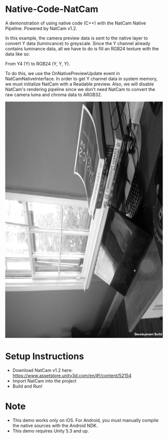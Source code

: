 # Native-Code-NatCam
A demonstration of using native code (C++) with the NatCam Native Pipeline. Powered by NatCam v1.2.

In this example, the camera preview data is sent to the native layer to convert Y data (lumincance) to greyscale. Since the Y channel already contains luminance data, all we have to do is fill an RGB24 texture with the data like so:

From Y4 (Y) to RGB24 (Y, Y, Y).

To do this, we use the OnNativePreviewUpdate event in NatCamNativeInterface. In order to get Y channel data in system memory, we must initialize NatCam with a Readable preview. Also, we will disable NatCam's rendering pipeline since we don't need NatCam to convert the raw camera luma and chroma data to ARGB32.

![Alt text](/NCNat.png?raw=true "")

# Setup Instructions
- Download NatCam v1.2 here: https://www.assetstore.unity3d.com/en/#!/content/52154
- Import NatCam into the project
- Build and Run!

# Note
- This demo works only on iOS. For Android, you must manually compile the native sources with the Android NDK.
- This demo requires Unity 5.3 and up.
